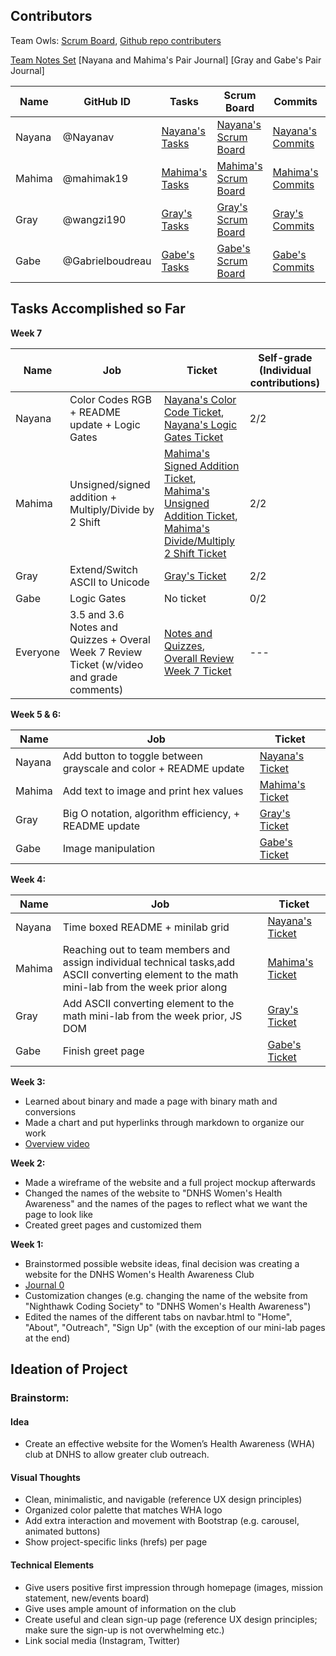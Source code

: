 ## Contributors 
Team Owls: [Scrum Board](https://github.com/wangzi190/flask_portfolio/projects/1), [Github repo contributers](https://github.com/wangzi190/flask_portfolio/graphs/contributors)

[Team Notes Set](https://drive.google.com/drive/folders/1OO_uDmH_A1tTisIU9VoWnIfKt1gEUctu?usp=sharing)
[Nayana and Mahima's Pair Journal]
[Gray and Gabe's Pair Journal]


|Name|GitHub ID|Tasks|Scrum Board|Commits|Profile|
|----|---------|-----|-----------|-------|-------|
|Nayana|@Nayanav|[Nayana's Tasks](https://github.com/wangzi190/flask_portfolio/issues?q=assignee%3ANayanav+is%3Aopen)|[Nayana's Scrum Board](https://github.com/wangzi190/flask_portfolio/projects/1?card_filter_query=assignee%3Anayanav)|[Nayana's Commits](https://github.com/wangzi190/flask_portfolio/commits?author=Nayanav)|[Nayana's Profile](https://github.com/Nayanav)|
|Mahima|@mahimak19|[Mahima's Tasks](https://github.com/wangzi190/flask_portfolio/issues?q=assignee%3Amahimak19+is%3Aopen)|[Mahima's Scrum Board](https://github.com/wangzi190/flask_portfolio/projects/1?card_filter_query=assignee%3Amahimak19)|[Mahima's Commits](https://github.com/wangzi190/flask_portfolio/commits?author=mahimak19)|[Mahima's Profile](https://github.com/mahimak19)|
|Gray|@wangzi190|[Gray's Tasks](https://github.com/wangzi190/flask_portfolio/issues?q=assignee%3Awangzi190+is%3Aopen)|[Gray's Scrum Board](https://github.com/wangzi190/flask_portfolio/projects/1?card_filter_query=assignee%3Awangzi190)|[Gray's Commits](https://github.com/wangzi190/flask_portfolio/commits?author=wangzi190)|[Gray's Profile](https://github.com/wangzi190)|
|Gabe|@Gabrielboudreau|[Gabe's Tasks](https://github.com/wangzi190/flask_portfolio/issues?q=assignee%3AGabrielboudreau+is%3Aopen)|[Gabe's Scrum Board](https://github.com/wangzi190/flask_portfolio/projects/1?card_filter_query=assignee%3A+gabrielboudreau)|[Gabe's Commits](https://github.com/wangzi190/flask_portfolio/commits?author=GabrielBoudreau)|[Gabe's Profile](https://github.com/Gabrielboudreau)|


## Tasks Accomplished so Far
**Week 7**

|Name|Job|Ticket|Self-grade (Individual contributions)|
|----|---------|-----|-----|
|Nayana|Color Codes RGB + README update + Logic Gates|[Nayana's Color Code Ticket](https://github.com/wangzi190/flask_portfolio/issues/46), [Nayana's Logic Gates Ticket](https://github.com/wangzi190/flask_portfolio/issues/48)|2/2|
|Mahima|Unsigned/signed addition + Multiply/Divide by 2 Shift|[Mahima's Signed Addition Ticket](https://github.com/wangzi190/flask_portfolio/issues/49), [Mahima's Unsigned Addition Ticket](https://github.com/wangzi190/flask_portfolio/issues/47), [Mahima's Divide/Multiply 2 Shift Ticket](https://github.com/wangzi190/flask_portfolio/issues/44) |2/2|
|Gray|Extend/Switch ASCII to Unicode|[Gray's Ticket](https://github.com/wangzi190/flask_portfolio/issues/40)|2/2|
|Gabe|Logic Gates|No ticket|0/2|
|Everyone|3.5 and 3.6 Notes and Quizzes + Overal Week 7 Review Ticket (w/video and grade comments)|[Notes and Quizzes](https://github.com/wangzi190/flask_portfolio/issues/52), [Overall Review Week 7 Ticket](https://github.com/wangzi190/flask_portfolio/issues/50)|---|

**Week 5 & 6:**

|Name|Job|Ticket|
|----|---------|-----|
|Nayana|Add button to toggle between grayscale and color + README update|[Nayana's Ticket](https://github.com/wangzi190/flask_portfolio/issues/36)|[Nayana's Scrum Board](https://github.com/wangzi190/flask_portfolio/projects/1?card_filter_query=assignee%3Anayanav)|[Nayana's Commits](https://github.com/wangzi190/flask_portfolio/commits?author=Nayanav)|[Nayana's Profile](https://github.com/Nayanav)|
|Mahima|Add text to image and print hex values|[Mahima's Ticket](https://github.com/wangzi190/flask_portfolio/issues/37)|[Mahima's Scrum Board](https://github.com/wangzi190/flask_portfolio/projects/1?card_filter_query=assignee%3Amahimak19)|[Mahima's Commits](https://github.com/wangzi190/flask_portfolio/commits?author=mahimak19)|[Mahima's Profile](https://github.com/mahimak19)|
|Gray|Big O notation, algorithm efficiency, + README update|[Gray's Ticket](https://github.com/wangzi190/flask_portfolio/issues/40)|[Gray's Scrum Board](https://github.com/wangzi190/flask_portfolio/projects/1?card_filter_query=assignee%3Awangzi190)|[Gray's Commits](https://github.com/wangzi190/flask_portfolio/commits?author=wangzi190)|[Gray's Profile](https://github.com/wangzi190)|
|Gabe|Image manipulation|[Gabe's Ticket](https://github.com/wangzi190/flask_portfolio/issues/39)|[Gabe's Scrum Board](https://github.com/wangzi190/flask_portfolio/projects/1?card_filter_query=assignee%3A+gabrielboudreau)|[Gabe's Commits](https://github.com/wangzi190/flask_portfolio/commits?author=GabrielBoudreau)|[Gabe's Profile](https://github.com/Gabrielboudreau)|

**Week 4:**

|Name|Job|Ticket|
|----|---------|-----|
|Nayana|Time boxed README + minilab grid|[Nayana's Ticket](https://github.com/wangzi190/flask_portfolio/issues/36)
|Mahima|Reaching out to team members and assign individual technical tasks,add ASCII converting element to the math mini-lab from the week prior along|[Mahima's Ticket](https://github.com/wangzi190/flask_portfolio/issues/37)
|Gray|Add ASCII converting element to the math mini-lab from the week prior, JS DOM|[Gray's Ticket](https://github.com/wangzi190/flask_portfolio/issues/40)
|Gabe|Finish greet page|[Gabe's Ticket](https://github.com/wangzi190/flask_portfolio/issues/39)


**Week 3:**
* Learned about binary and made a page with binary math and conversions
* Made a chart and put hyperlinks through markdown to organize our work
* [Overview video](https://youtu.be/z6-6m7LFtjk)

**Week 2:**
* Made a wireframe of the website and a full project mockup afterwards
* Changed the names of the website to "DNHS Women's Health Awareness" and the names of the pages to reflect what we want the page to look like
* Created greet pages and customized them

**Week 1:**
* Brainstormed possible website ideas, final decision was creating a website for the DNHS Women's Health Awareness Club
* [Journal 0](https://youtu.be/A7jPotTP5gI)
* Customization changes (e.g. changing the name of the website from "Nighthawk Coding Society" to "DNHS Women's Health Awareness")
* Edited the names of the different tabs on navbar.html to "Home", "About", "Outreach", "Sign Up" (with the exception of our mini-lab pages at the end)



## Ideation of Project

### Brainstorm: 

#### Idea
* Create an effective website for the Women’s Health Awareness (WHA) club at DNHS to allow greater club outreach.

#### Visual Thoughts
* Clean, minimalistic, and navigable (reference UX design principles)
* Organized color palette that matches WHA logo
* Add extra interaction and movement with Bootstrap (e.g. carousel, animated buttons)
* Show project-specific links (hrefs) per page

#### Technical Elements
* Give users positive first impression through homepage (images, mission statement, new/events board)
* Give uses ample amount of information on the club
* Create useful and clean sign-up page (reference UX design principles; make sure the sign-up is not overwhelming etc.)
* Link social media (Instagram, Twitter)

